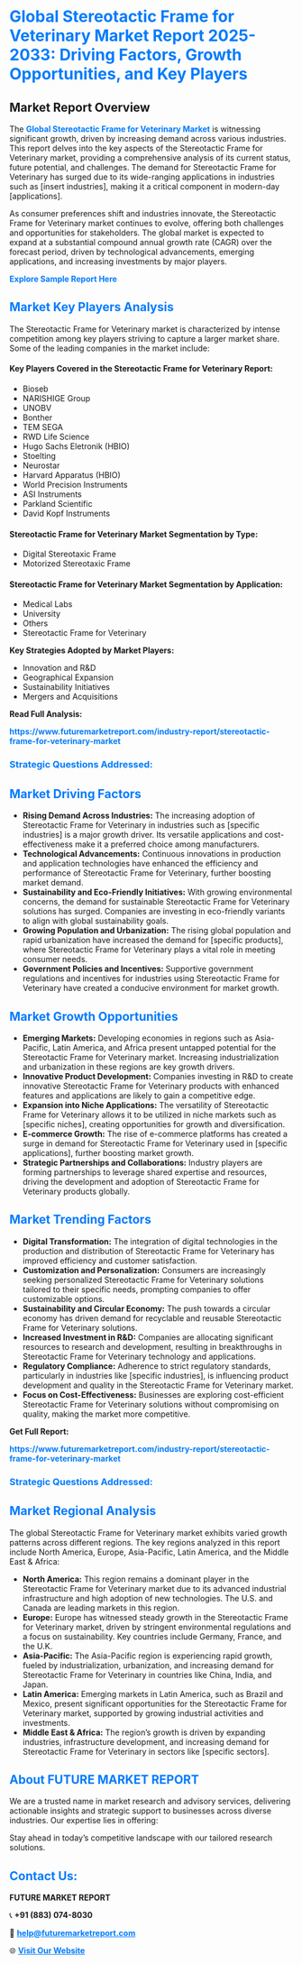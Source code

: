 <h1 style="color: #007BFF;">Global Stereotactic Frame for Veterinary Market Report 2025-2033: Driving Factors, Growth Opportunities, and Key Players</h1>

<section id="overview">
<h2>Market Report Overview</h2>
<p>The <a href="https://www.futuremarketreport.com/industry-report/stereotactic-frame-for-veterinary-market" style="color: #007BFF; text-decoration: none;"><strong>Global Stereotactic Frame for Veterinary Market</strong></a> is witnessing significant growth, driven by increasing demand across various industries. This report delves into the key aspects of the Stereotactic Frame for Veterinary market, providing a comprehensive analysis of its current status, future potential, and challenges. The demand for Stereotactic Frame for Veterinary has surged due to its wide-ranging applications in industries such as [insert industries], making it a critical component in modern-day [applications].</p>
<p>As consumer preferences shift and industries innovate, the Stereotactic Frame for Veterinary market continues to evolve, offering both challenges and opportunities for stakeholders. The global market is expected to expand at a substantial compound annual growth rate (CAGR) over the forecast period, driven by technological advancements, emerging applications, and increasing investments by major players.</p>
</section>

<section id="overview">
<p><a href="https://www.futuremarketreport.com/request-sample/reportId=122902" style="color: #007BFF; text-decoration: none;"><strong>Explore Sample Report Here</strong></a></p>
</section>

<section id="key-players">
<h2 style="color: #007BFF;">Market Key Players Analysis</h2>
<p>The Stereotactic Frame for Veterinary market is characterized by intense competition among key players striving to capture a larger market share. Some of the leading companies in the market include:</p>
<h4>Key Players Covered in the Stereotactic Frame for Veterinary Report:</h4>
<ul><li>Bioseb</li><li>NARISHIGE Group</li><li>UNOBV</li><li>Bonther</li><li>TEM SEGA</li><li>RWD Life Science</li><li>Hugo Sachs Eletronik (HBIO)</li><li>Stoelting</li><li>Neurostar</li><li>Harvard Apparatus (HBIO)</li><li>World Precision Instruments</li><li>ASI Instruments</li><li>Parkland Scientific</li><li>David Kopf Instruments</li></ul>
<h4>Stereotactic Frame for Veterinary Market Segmentation by Type:</h4>
<ul><li>Digital Stereotaxic Frame</li><li>Motorized Stereotaxic Frame</li></ul>

<h4>Stereotactic Frame for Veterinary Market Segmentation by Application:</h4>
<ul><li>Medical Labs</li><li>University</li><li>Others</li><li>Stereotactic Frame for Veterinary</li></ul>
<p><strong>Key Strategies Adopted by Market Players:</strong></p>
<ul>
<li>Innovation and R&D</li>
<li>Geographical Expansion</li>
<li>Sustainability Initiatives</li>
<li>Mergers and Acquisitions</li>
</ul>
</section>

<section>
<p><strong>Read Full Analysis: </strong></p><a href="https://www.futuremarketreport.com/industry-report/stereotactic-frame-for-veterinary-market" style="color: #007BFF; text-decoration: none;"><strong>https://www.futuremarketreport.com/industry-report/stereotactic-frame-for-veterinary-market</strong></a>
<h3 style="color: #007BFF;">Strategic Questions Addressed:</h3>
</section>

<section id="driving-factors">
<h2 style="color: #007BFF;">Market Driving Factors</h2>
<ul>
<li><strong>Rising Demand Across Industries:</strong> The increasing adoption of Stereotactic Frame for Veterinary in industries such as [specific industries] is a major growth driver. Its versatile applications and cost-effectiveness make it a preferred choice among manufacturers.</li>
<li><strong>Technological Advancements:</strong> Continuous innovations in production and application technologies have enhanced the efficiency and performance of Stereotactic Frame for Veterinary, further boosting market demand.</li>
<li><strong>Sustainability and Eco-Friendly Initiatives:</strong> With growing environmental concerns, the demand for sustainable Stereotactic Frame for Veterinary solutions has surged. Companies are investing in eco-friendly variants to align with global sustainability goals.</li>
<li><strong>Growing Population and Urbanization:</strong> The rising global population and rapid urbanization have increased the demand for [specific products], where Stereotactic Frame for Veterinary plays a vital role in meeting consumer needs.</li>
<li><strong>Government Policies and Incentives:</strong> Supportive government regulations and incentives for industries using Stereotactic Frame for Veterinary have created a conducive environment for market growth.</li>
</ul>
</section>

<section id="growth-opportunities">
<h2 style="color: #007BFF;">Market Growth Opportunities</h2>
<ul>
<li><strong>Emerging Markets:</strong> Developing economies in regions such as Asia-Pacific, Latin America, and Africa present untapped potential for the Stereotactic Frame for Veterinary market. Increasing industrialization and urbanization in these regions are key growth drivers.</li>
<li><strong>Innovative Product Development:</strong> Companies investing in R&D to create innovative Stereotactic Frame for Veterinary products with enhanced features and applications are likely to gain a competitive edge.</li>
<li><strong>Expansion into Niche Applications:</strong> The versatility of Stereotactic Frame for Veterinary allows it to be utilized in niche markets such as [specific niches], creating opportunities for growth and diversification.</li>
<li><strong>E-commerce Growth:</strong> The rise of e-commerce platforms has created a surge in demand for Stereotactic Frame for Veterinary used in [specific applications], further boosting market growth.</li>
<li><strong>Strategic Partnerships and Collaborations:</strong> Industry players are forming partnerships to leverage shared expertise and resources, driving the development and adoption of Stereotactic Frame for Veterinary products globally.</li>
</ul>
</section>

<section id="trending-factors">
<h2 style="color: #007BFF;">Market Trending Factors</h2>
<ul>
<li><strong>Digital Transformation:</strong> The integration of digital technologies in the production and distribution of Stereotactic Frame for Veterinary has improved efficiency and customer satisfaction.</li>
<li><strong>Customization and Personalization:</strong> Consumers are increasingly seeking personalized Stereotactic Frame for Veterinary solutions tailored to their specific needs, prompting companies to offer customizable options.</li>
<li><strong>Sustainability and Circular Economy:</strong> The push towards a circular economy has driven demand for recyclable and reusable Stereotactic Frame for Veterinary solutions.</li>
<li><strong>Increased Investment in R&D:</strong> Companies are allocating significant resources to research and development, resulting in breakthroughs in Stereotactic Frame for Veterinary technology and applications.</li>
<li><strong>Regulatory Compliance:</strong> Adherence to strict regulatory standards, particularly in industries like [specific industries], is influencing product development and quality in the Stereotactic Frame for Veterinary market.</li>
<li><strong>Focus on Cost-Effectiveness:</strong> Businesses are exploring cost-efficient Stereotactic Frame for Veterinary solutions without compromising on quality, making the market more competitive.</li>
</ul>
</section>

<section>
<p><strong>Get Full Report: </strong></p><a href="https://www.futuremarketreport.com/industry-report/stereotactic-frame-for-veterinary-market" style="color: #007BFF; text-decoration: none;"><strong>https://www.futuremarketreport.com/industry-report/stereotactic-frame-for-veterinary-market</strong></a>
<h3 style="color: #007BFF;">Strategic Questions Addressed:</h3>
</section>


<section id="regional-analysis">
<h2 style="color: #007BFF;">Market Regional Analysis</h2>
<p>The global Stereotactic Frame for Veterinary market exhibits varied growth patterns across different regions. The key regions analyzed in this report include North America, Europe, Asia-Pacific, Latin America, and the Middle East & Africa:</p>
<ul>
<li><strong>North America:</strong> This region remains a dominant player in the Stereotactic Frame for Veterinary market due to its advanced industrial infrastructure and high adoption of new technologies. The U.S. and Canada are leading markets in this region.</li>
<li><strong>Europe:</strong> Europe has witnessed steady growth in the Stereotactic Frame for Veterinary market, driven by stringent environmental regulations and a focus on sustainability. Key countries include Germany, France, and the U.K.</li>
<li><strong>Asia-Pacific:</strong> The Asia-Pacific region is experiencing rapid growth, fueled by industrialization, urbanization, and increasing demand for Stereotactic Frame for Veterinary in countries like China, India, and Japan.</li>
<li><strong>Latin America:</strong> Emerging markets in Latin America, such as Brazil and Mexico, present significant opportunities for the Stereotactic Frame for Veterinary market, supported by growing industrial activities and investments.</li>
<li><strong>Middle East & Africa:</strong> The region’s growth is driven by expanding industries, infrastructure development, and increasing demand for Stereotactic Frame for Veterinary in sectors like [specific sectors].</li>
</ul>
</section>

<footer>
<h2 style="color: #007BFF;">About FUTURE MARKET REPORT</h2>
<p>We are a trusted name in market research and advisory services, delivering actionable insights and strategic support to businesses across diverse industries. Our expertise lies in offering:</p>

<p>Stay ahead in today’s competitive landscape with our tailored research solutions.</p>

<h2 style="color: #007BFF;">Contact Us:</h2>
<p><strong>FUTURE MARKET REPORT</strong></p>
<p>📞 <strong>+91 (883) 074-8030</strong></p>
<p>📧 <strong><a href="mailto:help@futuremarketreport.com" style="color: #007BFF;">help@futuremarketreport.com</a></strong></p>
<p>🌐 <strong><a href="https://www.futuremarketreport.com/" style="color: #007BFF;">Visit Our Website</a></strong></p>
</footer>
